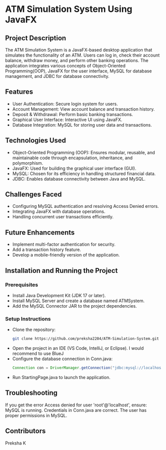 # ATM Simulation System Using JavaFX


## Project Description
The ATM Simulation System is a JavaFX-based desktop application that simulates the functionality of an ATM. Users can log in, check their account balance, withdraw money, and perform other banking operations. The application integrates various concepts of Object-Oriented Programming(OOP), JavaFX for the user interface, MySQL for database management, and JDBC for database connectivity.


## Features
* User Authentication: Secure login system for users.
* Account Management: View account balance and transaction history.
* Deposit & Withdrawal: Perform basic banking transactions.
* Graphical User Interface: Interactive UI using JavaFX.
* Database Integration: MySQL for storing user data and transactions.


## Technologies Used
* Object-Oriented Programming (OOP): Ensures modular, reusable, and maintainable code through encapsulation, inheritance, and polymorphism.
* JavaFX: Used for building the graphical user interface (GUI).
* MySQL: Chosen for its efficiency in handling structured financial data.
* JDBC: Enables database connectivity between Java and MySQL.


## Challenges Faced
* Configuring MySQL authentication and resolving Access Denied errors.
* Integrating JavaFX with database operations.
* Handling concurrent user transactions efficiently.


## Future Enhancements
* Implement multi-factor authentication for security.
* Add a transaction history feature.
* Develop a mobile-friendly version of the application.


## Installation and Running the Project
### Prerequisites
* Install Java Development Kit (JDK 17 or later).
* Install MySQL Server and create a database named ATMSystem.
* Add the MySQL Connector JAR to the project dependencies.
### Setup Instructions
* Clone the repository:
  ```sh
  git clone https://github.com/preksha2204/ATM-Simulation-System.git
* Open the project in an IDE (VS Code, IntelliJ, or Eclipse). I would recommend to use BlueJ
* Configure the database connection in Conn.java:
  ```java
  Connection con = DriverManager.getConnection("jdbc:mysql://localhost:3306/ATMSystem", "root", "your_password");
* Run StartingPage.java to launch the application.


## Troubleshooting
If you get the error Access denied for user 'root'@'localhost', ensure:
MySQL is running.
Credentials in Conn.java are correct.
The user has proper permissions in MySQL.


## Contributors
Preksha K
